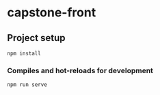 # capstone-front

## Project setup
```
npm install
```

### Compiles and hot-reloads for development
```
npm run serve
```
